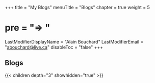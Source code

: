 +++
title = "My Blogs"
menuTitle = "Blogs"
chapter = true
weight = 5
# pre = "<b>=> </b>"
LastModifierDisplayName = "Alain Bouchard"
LastModifierEmail = "abouchard@live.ca"
disableToc = "false"
+++

## Blogs

{{< children depth="3" showhidden="true" >}}
